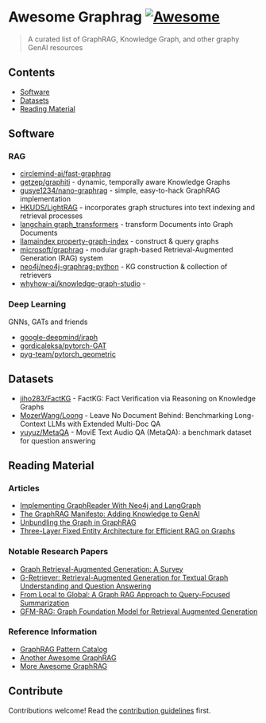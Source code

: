 # Awesome Graphrag [![Awesome](https://awesome.re/badge.svg)](https://awesome.re)

> A curated list of GraphRAG, Knowledge Graph, and other graphy GenAI resources

## Contents

- [Software](#software)
- [Datasets](#datasets)
- [Reading Material](#reading-material)

## Software

### RAG

- [circlemind-ai/fast-graphrag](https://github.com/circlemind-ai/fast-graphrag)
- [getzep/graphiti](https://github.com/getzep/graphiti) - dynamic, temporally aware Knowledge Graphs
- [gusye1234/nano-graphrag](https://github.com/gusye1234/nano-graphrag) - simple, easy-to-hack GraphRAG implementation
- [HKUDS/LightRAG](https://github.com/HKUDS/LightRAG) - incorporates graph structures into text indexing and retrieval processes
- [langchain graph_transformers](https://api.python.langchain.com/en/latest/experimental/graph_transformers.html) - transform Documents into Graph Documents
- [llamaindex property-graph-index](https://docs.llamaindex.ai/en/stable/module_guides/indexing/lpg_index_guide/) - construct & query graphs
- [microsoft/graphrag](https://github.com/microsoft/graphrag) - modular graph-based Retrieval-Augmented Generation (RAG) system
- [neo4j/neo4j-graphrag-python](https://github.com/neo4j/neo4j-graphrag-python) - KG construction & collection of retrievers
- [whyhow-ai/knowledge-graph-studio](https://github.com/whyhow-ai/knowledge-graph-studio) - 

### Deep Learning

GNNs, GATs and friends

- [google-deepmind/jraph](https://github.com/google-deepmind/jraph)
- [gordicaleksa/pytorch-GAT](https://github.com/gordicaleksa/pytorch-GAT)
- [pyg-team/pytorch_geometric](https://github.com/pyg-team/pytorch_geometric)

## Datasets

- [jiho283/FactKG](https://github.com/jiho283/FactKG) - FactKG: Fact Verification via Reasoning on Knowledge Graphs
- [MozerWang/Loong](https://github.com/MozerWang/Loong) - Leave No Document Behind: Benchmarking Long-Context LLMs with Extended Multi-Doc QA
- [yuyuz/MetaQA](https://github.com/yuyuz/MetaQA) - MoviE Text Audio QA (MetaQA): a benchmark dataset for question answering
  
## Reading Material

### Articles

- [Implementing GraphReader With Neo4j and LangGraph](https://towardsdatascience.com/implementing-graphreader-with-neo4j-and-langgraph-e4c73826a8b7)
- [The GraphRAG Manifesto: Adding Knowledge to GenAI](https://neo4j.com/blog/graphrag-manifesto/)
- [Unbundling the Graph in GraphRAG](https://www.oreilly.com/radar/unbundling-the-graph-in-graphrag/)
- [Three-Layer Fixed Entity Architecture for Efficient RAG on Graphs](https://medium.com/@irina.karkkanen/three-layer-fixed-entity-architecture-for-efficient-rag-on-graphs-787c70e3151a)

### Notable Research Papers

- [Graph Retrieval-Augmented Generation: A Survey](https://arxiv.org/abs/2408.08921)
- [G-Retriever: Retrieval-Augmented Generation for Textual Graph Understanding and Question Answering](https://arxiv.org/abs/2402.07630)
- [From Local to Global: A Graph RAG Approach to Query-Focused Summarization](https://arxiv.org/abs/2404.16130)
- [GFM-RAG: Graph Foundation Model for Retrieval Augmented Generation](https://www.arxiv.org/abs/2502.01113)

### Reference Information

- [GraphRAG Pattern Catalog](https://graphrag.com)
- [Another Awesome GraphRAG](https://github.com/Graph-RAG/GraphRAG)
- [More Awesome GraphRAG](https://github.com/DEEP-PolyU/Awesome-GraphRAG)

## Contribute

Contributions welcome! Read the [contribution guidelines](contributing.md) first.
